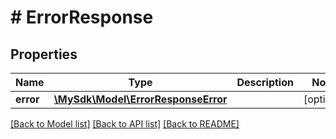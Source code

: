 # # ErrorResponse

## Properties

Name | Type | Description | Notes
------------ | ------------- | ------------- | -------------
**error** | [**\MySdk\Model\ErrorResponseError**](ErrorResponseError.md) |  | [optional]

[[Back to Model list]](../../README.md#models) [[Back to API list]](../../README.md#endpoints) [[Back to README]](../../README.md)
